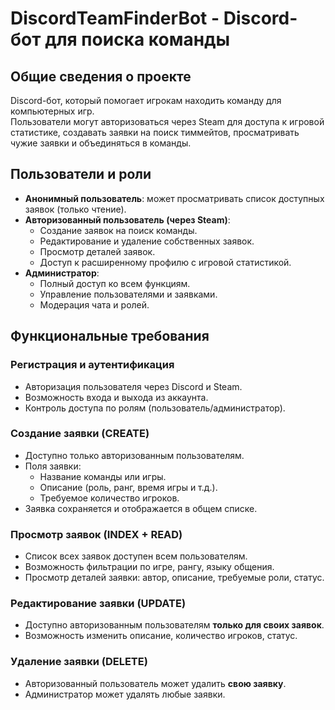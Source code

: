 # DiscordTeamFinderBot - Discord-бот для поиска команды

## Общие сведения о проекте
Discord-бот, который помогает игрокам находить команду для компьютерных игр.  
Пользователи могут авторизоваться через Steam для доступа к игровой статистике, создавать заявки на поиск тиммейтов, просматривать чужие заявки и объединяться в команды.  

## Пользователи и роли
- **Анонимный пользователь**: может просматривать список доступных заявок (только чтение).
- **Авторизованный пользователь (через Steam)**:
  - Создание заявок на поиск команды.
  - Редактирование и удаление собственных заявок.
  - Просмотр деталей заявок.
  - Доступ к расширенному профилю с игровой статистикой.
- **Администратор**:
  - Полный доступ ко всем функциям.
  - Управление пользователями и заявками.
  - Модерация чата и ролей.

## Функциональные требования

### Регистрация и аутентификация
- Авторизация пользователя через Discord и Steam.
- Возможность входа и выхода из аккаунта.
- Контроль доступа по ролям (пользователь/администратор).

### Создание заявки (CREATE)
- Доступно только авторизованным пользователям.
- Поля заявки:
  - Название команды или игры.
  - Описание (роль, ранг, время игры и т.д.).
  - Требуемое количество игроков.
- Заявка сохраняется и отображается в общем списке.

### Просмотр заявок (INDEX + READ)
- Список всех заявок доступен всем пользователям.
- Возможность фильтрации по игре, рангу, языку общения.
- Просмотр деталей заявки: автор, описание, требуемые роли, статус.

### Редактирование заявки (UPDATE)
- Доступно авторизованным пользователям **только для своих заявок**.
- Возможность изменить описание, количество игроков, статус.

### Удаление заявки (DELETE)
- Авторизованный пользователь может удалить **свою заявку**.
- Администратор может удалять любые заявки.
